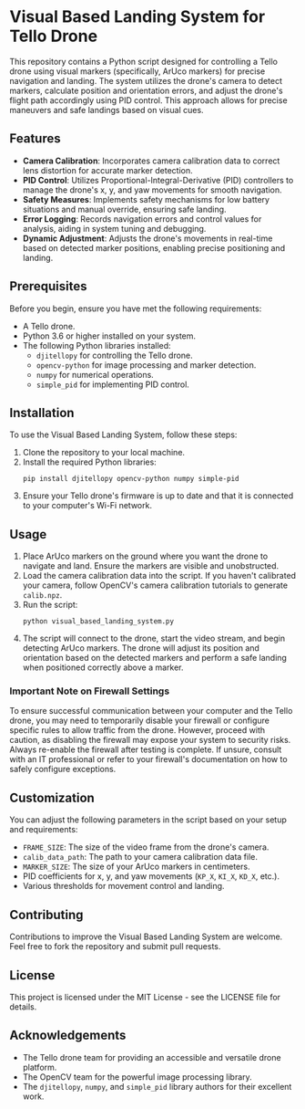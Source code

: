 # Visual Based Landing System for Tello Drone

This repository contains a Python script designed for controlling a Tello drone using visual markers (specifically, ArUco markers) for precise navigation and landing. The system utilizes the drone's camera to detect markers, calculate position and orientation errors, and adjust the drone's flight path accordingly using PID control. This approach allows for precise maneuvers and safe landings based on visual cues.

## Features

- **Camera Calibration**: Incorporates camera calibration data to correct lens distortion for accurate marker detection.
- **PID Control**: Utilizes Proportional-Integral-Derivative (PID) controllers to manage the drone's x, y, and yaw movements for smooth navigation.
- **Safety Measures**: Implements safety mechanisms for low battery situations and manual override, ensuring safe landing.
- **Error Logging**: Records navigation errors and control values for analysis, aiding in system tuning and debugging.
- **Dynamic Adjustment**: Adjusts the drone's movements in real-time based on detected marker positions, enabling precise positioning and landing.

## Prerequisites

Before you begin, ensure you have met the following requirements:
- A Tello drone.
- Python 3.6 or higher installed on your system.
- The following Python libraries installed:
  - `djitellopy` for controlling the Tello drone.
  - `opencv-python` for image processing and marker detection.
  - `numpy` for numerical operations.
  - `simple_pid` for implementing PID control.

## Installation

To use the Visual Based Landing System, follow these steps:

1. Clone the repository to your local machine.
2. Install the required Python libraries:
   ```
   pip install djitellopy opencv-python numpy simple-pid
   ```
3. Ensure your Tello drone's firmware is up to date and that it is connected to your computer's Wi-Fi network.

## Usage

1. Place ArUco markers on the ground where you want the drone to navigate and land. Ensure the markers are visible and unobstructed.
2. Load the camera calibration data into the script. If you haven't calibrated your camera, follow OpenCV's camera calibration tutorials to generate `calib.npz`.
3. Run the script:
   ```
   python visual_based_landing_system.py
   ```
4. The script will connect to the drone, start the video stream, and begin detecting ArUco markers. The drone will adjust its position and orientation based on the detected markers and perform a safe landing when positioned correctly above a marker.

### Important Note on Firewall Settings

To ensure successful communication between your computer and the Tello drone, you may need to temporarily disable your firewall or configure specific rules to allow traffic from the drone. However, proceed with caution, as disabling the firewall may expose your system to security risks. Always re-enable the firewall after testing is complete. If unsure, consult with an IT professional or refer to your firewall's documentation on how to safely configure exceptions.

## Customization

You can adjust the following parameters in the script based on your setup and requirements:
- `FRAME_SIZE`: The size of the video frame from the drone's camera.
- `calib_data_path`: The path to your camera calibration data file.
- `MARKER_SIZE`: The size of your ArUco markers in centimeters.
- PID coefficients for x, y, and yaw movements (`KP_X`, `KI_X`, `KD_X`, etc.).
- Various thresholds for movement control and landing.

## Contributing

Contributions to improve the Visual Based Landing System are welcome. Feel free to fork the repository and submit pull requests.

## License

This project is licensed under the MIT License - see the LICENSE file for details.

## Acknowledgements

- The Tello drone team for providing an accessible and versatile drone platform.
- The OpenCV team for the powerful image processing library.
- The `djitellopy`, `numpy`, and `simple_pid` library authors for their excellent work.

